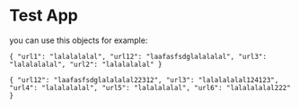 

# Test App
you can use this objects for example:

`{
"url1": "lalalalalal",
"url12": "laafasfsdglalalalal",
"url3": "lalalalalal",
"url2": "lalalalalal"
}`

`
{
"url12": "laafasfsdglalalalal22312",
"url3": "lalalalalal124123",
"url4": "lalalalalal",
"url5": "lalalalalal",
"url6": "lalalalalal222"
}
`
